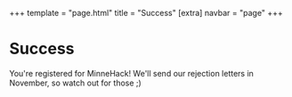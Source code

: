 +++
template = "page.html"
title = "Success"
[extra]
navbar = "page"
+++

# Success

You're registered for MinneHack! We'll send our rejection letters in November, so watch out for those ;)
